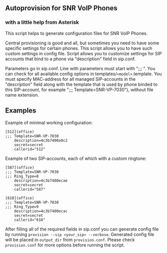 ## Autoprovision for SNR VoIP Phones
### with a little help from Asterisk

This script helps to generate configuration files for SNR VoIP Phones. 

Central provisioning is good and all, but sometimes you need to have some specific settings for certain phones. This script allows you to have such custom settings in config file.
Script allows you to customize settings for SIP accounts that bind to a phone via "description" field in sip.conf. 

Parameters go in sip.conf. Line with parameters must start with ";;; ". 
You can check for all available config options in templates/```<model>```.template.
You must specify MAC-address for all managed SIP-accounts in the "description" field along with the template that is used by phone binded to this SIP-account, for example ";;; Template=SNR-VP-7030"), without file name extension.

## Examples

Example of minimal working configuration:
```
[512](office)
;;; Template=SNR-VP-7030
    description=4c3b7400a9c2
    secret=secret
    callerid="512"
```

Example of two SIP-accounts, each of which with a custom ringtone:
```
[587](office)
;;; Template=SNR-VP-7030
;;; Ring_Type=8
    description=4c3b7400ecae
    secret=secret
    callerid="587"

[618](office)
;;; Template=SNR-VP-7030
;;; Ring_Type=9
    description=4c3b7400ecac
    secret=secret
    callerid="618"
```

After filling all of the required fields in sip.conf you can generate config file by running ```provision --sip <your_sip> --verbose```.
Generated config file will be placed in ```output_dir``` from ```provision.conf```. Please check ```provision.conf``` for more options before running the script.
